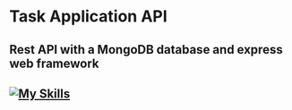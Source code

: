 # Task Application API

## Rest API with a MongoDB database and express web framework

## [![My Skills](https://skillicons.dev/icons?i=ts,nodejs,express,mongodb)](https://skillicons.dev)
